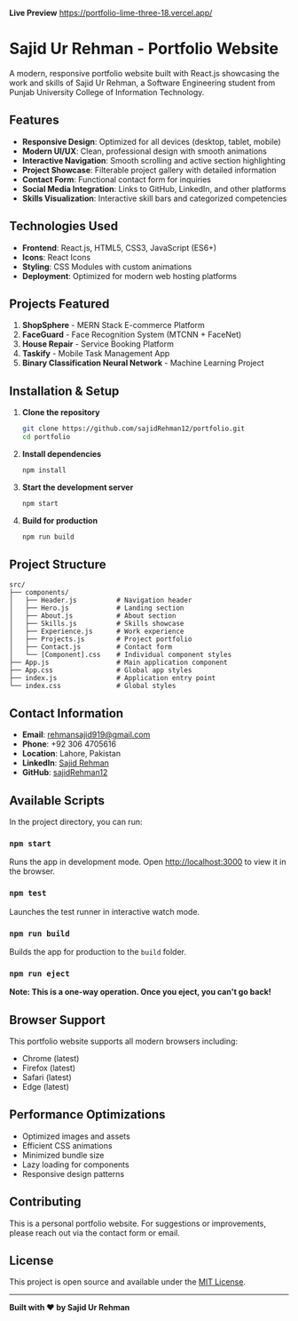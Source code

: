 **Live Preview** https://portfolio-lime-three-18.vercel.app/

# Sajid Ur Rehman - Portfolio Website

A modern, responsive portfolio website built with React.js showcasing the work and skills of Sajid Ur Rehman, a Software Engineering student from Punjab University College of Information Technology.

## Features

- **Responsive Design**: Optimized for all devices (desktop, tablet, mobile)
- **Modern UI/UX**: Clean, professional design with smooth animations
- **Interactive Navigation**: Smooth scrolling and active section highlighting
- **Project Showcase**: Filterable project gallery with detailed information
- **Contact Form**: Functional contact form for inquiries
- **Social Media Integration**: Links to GitHub, LinkedIn, and other platforms
- **Skills Visualization**: Interactive skill bars and categorized competencies

## Technologies Used

- **Frontend**: React.js, HTML5, CSS3, JavaScript (ES6+)
- **Icons**: React Icons
- **Styling**: CSS Modules with custom animations
- **Deployment**: Optimized for modern web hosting platforms

## Projects Featured

1. **ShopSphere** - MERN Stack E-commerce Platform
2. **FaceGuard** - Face Recognition System (MTCNN + FaceNet)
3. **House Repair** - Service Booking Platform
4. **Taskify** - Mobile Task Management App
5. **Binary Classification Neural Network** - Machine Learning Project

## Installation & Setup

1. **Clone the repository**
   ```bash
   git clone https://github.com/sajidRehman12/portfolio.git
   cd portfolio
   ```

2. **Install dependencies**
   ```bash
   npm install
   ```

3. **Start the development server**
   ```bash
   npm start
   ```

4. **Build for production**
   ```bash
   npm run build
   ```

## Project Structure

```
src/
├── components/
│   ├── Header.js          # Navigation header
│   ├── Hero.js            # Landing section
│   ├── About.js           # About section
│   ├── Skills.js          # Skills showcase
│   ├── Experience.js      # Work experience
│   ├── Projects.js        # Project portfolio
│   ├── Contact.js         # Contact form
│   └── [Component].css    # Individual component styles
├── App.js                 # Main application component
├── App.css                # Global app styles
├── index.js               # Application entry point
└── index.css              # Global styles
```

## Contact Information

- **Email**: rehmansajid919@gmail.com
- **Phone**: +92 306 4705616
- **Location**: Lahore, Pakistan
- **LinkedIn**: [Sajid Rehman](https://www.linkedin.com/in/sajid-rehman-89b18a268/)
- **GitHub**: [sajidRehman12](https://github.com/sajidRehman12)

## Available Scripts

In the project directory, you can run:

### `npm start`
Runs the app in development mode. Open [http://localhost:3000](http://localhost:3000) to view it in the browser.

### `npm test`
Launches the test runner in interactive watch mode.

### `npm run build`
Builds the app for production to the `build` folder.

### `npm run eject`
**Note: This is a one-way operation. Once you eject, you can't go back!**

## Browser Support

This portfolio website supports all modern browsers including:
- Chrome (latest)
- Firefox (latest)
- Safari (latest)
- Edge (latest)

## Performance Optimizations

- Optimized images and assets
- Efficient CSS animations
- Minimized bundle size
- Lazy loading for components
- Responsive design patterns

## Contributing

This is a personal portfolio website. For suggestions or improvements, please reach out via the contact form or email.

## License

This project is open source and available under the [MIT License](LICENSE).

---

**Built with ❤️ by Sajid Ur Rehman** 

